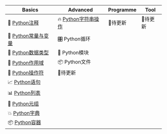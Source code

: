 
|Basics|Advanced|Programme|Tool|
|-|-|-|-|
| 📓 [Python注释](https://github.com/fishhello/learn/blob/master/python/base.md)|🔥 [Python字符串操作](https://github.com/fishhello/learn/blob/master/python/spring_operation.md)|🛒待更新|🛒待更新|
| 🐍 [Python常量与变量](https://github.com/fishhello/learn/blob/master/python/VariablesAndConstants.md)|🎛️ Python循环|||
|🔢 [Python数据类型](https://github.com/fishhello/learn/blob/master/python/datatype.md)|🔎 Python模块|||
| 🍒 [Python作用域](https://github.com/fishhello/learn/blob/master/python/scope.md) |📦 Python文件|||
| 🐼 [Python操作符](https://github.com/fishhello/learn/blob/master/python/operator.md) |🛒待更新|||
|📈 [Python语句](https://github.com/fishhello/learn/blob/master/python/statement.md)||||
|📊 [Python列表](https://github.com/fishhello/learn/blob/master/python/list.md)||||
|🌳 [Python元组](https://github.com/fishhello/learn/blob/master/python/tuple.md)||||
|💥 [Python字典](https://github.com/fishhello/learn/blob/master/python/dicitonary.md)||||
|📦 [Python容器](https://github.com/fishhello/learn/blob/master/python/contain.md)||||